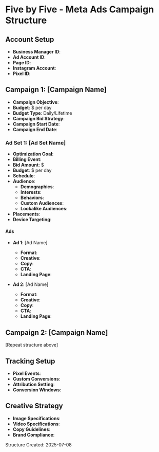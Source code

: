 # Five by Five - Meta Ads Campaign Structure

## Account Setup
- **Business Manager ID**: 
- **Ad Account ID**: 
- **Page ID**: 
- **Instagram Account**: 
- **Pixel ID**: 

## Campaign 1: [Campaign Name]
- **Campaign Objective**: 
- **Budget**: $ per day
- **Budget Type**: Daily/Lifetime
- **Campaign Bid Strategy**: 
- **Campaign Start Date**: 
- **Campaign End Date**: 

### Ad Set 1: [Ad Set Name]
- **Optimization Goal**: 
- **Billing Event**: 
- **Bid Amount**: $
- **Budget**: $ per day
- **Schedule**: 
- **Audience**: 
  - **Demographics**: 
  - **Interests**: 
  - **Behaviors**: 
  - **Custom Audiences**: 
  - **Lookalike Audiences**: 
- **Placements**: 
- **Device Targeting**: 

#### Ads
- **Ad 1**: [Ad Name]
  - **Format**: 
  - **Creative**: 
  - **Copy**: 
  - **CTA**: 
  - **Landing Page**: 

- **Ad 2**: [Ad Name]
  - **Format**: 
  - **Creative**: 
  - **Copy**: 
  - **CTA**: 
  - **Landing Page**: 

## Campaign 2: [Campaign Name]
[Repeat structure above]

## Tracking Setup
- **Pixel Events**: 
- **Custom Conversions**: 
- **Attribution Setting**: 
- **Conversion Windows**: 

## Creative Strategy
- **Image Specifications**: 
- **Video Specifications**: 
- **Copy Guidelines**: 
- **Brand Compliance**: 

Structure Created: 2025-07-08
